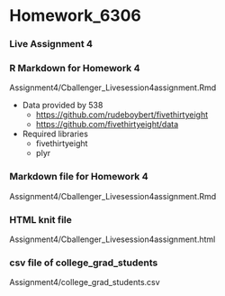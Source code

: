 # Homework_6306

### Live Assignment 4
### R Markdown for Homework 4
Assignment4/Cballenger_Livesession4assignment.Rmd
* Data provided by 538
    + https://github.com/rudeboybert/fivethirtyeight
    + https://github.com/fivethirtyeight/data
* Required libraries
    + fivethirtyeight
    + plyr

### Markdown file for Homework 4
Assignment4/Cballenger_Livesession4assignment.Rmd

### HTML knit file
Assignment4/Cballenger_Livesession4assignment.html

### csv file of college_grad_students
Assignment4/college_grad_students.csv
